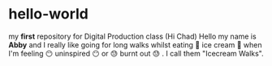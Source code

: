 # hello-world
my **first** repository for Digital Production class (Hi Chad)
Hello my name is **Abby** and I really like going for long walks whilst eating :icecream: ice cream :icecream: when I'm feeling  :no_mouth: uninspired :no_mouth: or :sweat: burnt out :sweat: . I call them "Icecream Walks".

